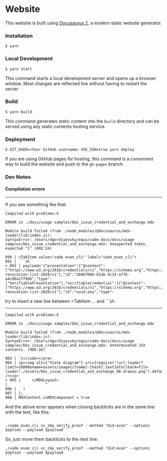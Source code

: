 # Website

This website is built using [Docusaurus 2](https://docusaurus.io/), a modern static website generator.

### Installation

```
$ yarn
```

### Local Development

```
$ yarn start
```

This command starts a local development server and opens up a browser window. Most changes are reflected live without having to restart the server.

### Build

```
$ yarn build
```

This command generates static content into the `build` directory and can be served using any static contents hosting service.

### Deployment

```
$ GIT_USER=<Your GitHub username> USE_SSH=true yarn deploy
```

If you are using GitHub pages for hosting, this command is a convenient way to build the website and push to the `gh-pages` branch.

### Dev Notes

#### Compilation errors

---
If you see something like that:

````
Compiled with problems:X

ERROR in ./docs/usage samples/bbs_issue_credential_and_exchange.mdx

Module build failed (from ./node_modules/@docusaurus/mdx-loader/lib/index.js):
SyntaxError: /Users/dgordiyevsky/equs/vade-docs/docs/usage samples/bbs_issue_credential_and_exchange.mdx: Unexpected token, expected "}" (892:24)

890 | <TabItem value="vade_evan_cli" label="vade_evan_cli">
891 | ```sh
> 892 | payload='{"presentation":{"@context":["https://www.w3.org/2018/credentials/v1","https://schema.org","https://w3id.org/vc-revocation-list-2020/v1"],"id":"2846708b-62ab-4c33-a7f6-a4c86a1779d6","type":["VerifiablePresentation"],"verifiableCredential":[{"@context":["https://www.w3.org/2018/credentials/v1","https://schema.org","https://w3id.org/vc-revocation-list-2020/v1"],"id":"uuid:any","type":
````

try to insert a new line between <TabItem ... and ```sh

---

````
Compiled with problems:X

ERROR in ./docs/usage samples/bbs_issue_credential_and_exchange.mdx

Module build failed (from ./node_modules/@docusaurus/mdx-loader/lib/index.js):
SyntaxError: /Users/dgordiyevsky/equs/vade-docs/docs/usage samples/bbs_issue_credential_and_exchange.mdx: Unterminated JSX contents. (905:16)

903 | `}</code></pre>
904 | <p><img alt={"State diagram"} src={require("!url-loader?limit=10000&name=assets/images/[name]-[hash].[ext]&fallback=file-loader!./assets/bbs_issue_credential_and_exchange_08.drawio.png").default} /></p>
> 905 |     </MDXLayout>
|                 ^
906 |   )
907 | };
908 | MDXContent.isMDXComponent = true
````
And the above error appears when closing backticks are in the same line with the text, like this:
````

./vade_evan_cli vc_zkp verify_proof --method "did:evan" --options $option --payload $payload```
````

So, just move them backticks to the next line:

````
./vade_evan_cli vc_zkp verify_proof --method "did:evan" --options $option --payload $payload
```
````
